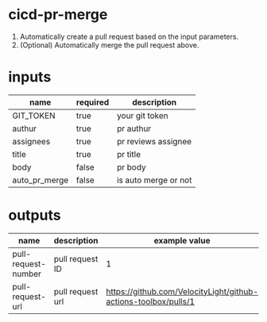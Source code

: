 # cicd-pr-merge
1. Automatically create a pull request based on the input parameters.
2. (Optional) Automatically merge the pull request above.

# inputs
| name | required | description |
|-----|---------|------------|
| GIT_TOKEN | true | your git token
| authur | true | pr authur
| assignees | true| pr reviews assignee 
| title | true | pr title
| body | false | pr body
| auto_pr_merge | false | is auto merge or not

# outputs
| name | description | example value |
|-----|---------|------------|
| pull-request-number | pull request ID | 1
| pull-request-url | pull request url | https://github.com/VelocityLight/github-actions-toolbox/pulls/1
